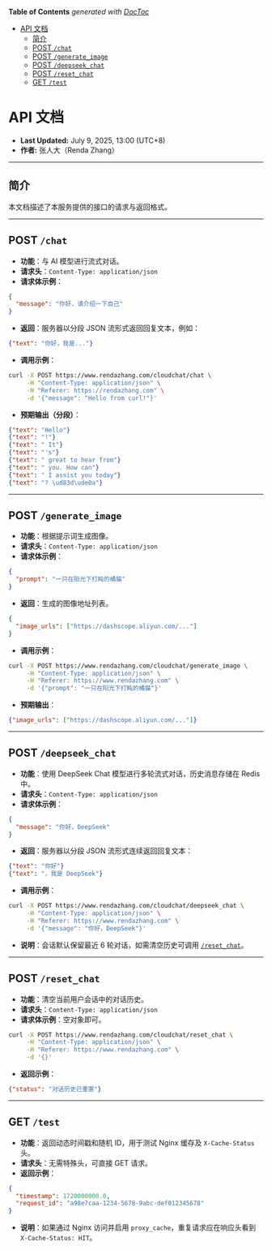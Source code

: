 <!-- START doctoc generated TOC please keep comment here to allow auto update -->
<!-- DON'T EDIT THIS SECTION, INSTEAD RE-RUN doctoc TO UPDATE -->
**Table of Contents**  *generated with [DocToc](https://github.com/thlorenz/doctoc)*

- [API 文档](#api-%E6%96%87%E6%A1%A3)
  - [简介](#%E7%AE%80%E4%BB%8B)
  - [POST `/chat`](#post-chat)
  - [POST `/generate_image`](#post-generate_image)
  - [POST `/deepseek_chat`](#post-deepseek_chat)
  - [POST `/reset_chat`](#post-reset_chat)
  - [GET `/test`](#get-test)

<!-- END doctoc generated TOC please keep comment here to allow auto update -->

# API 文档

* **Last Updated:** July 9, 2025, 13:00 (UTC+8)
* **作者:** 张人大（Renda Zhang）

---

## 简介

本文档描述了本服务提供的接口的请求与返回格式。

---

## POST `/chat`

- **功能**：与 AI 模型进行流式对话。
- **请求头**：`Content-Type: application/json`
- **请求体示例**：

```json
{
  "message": "你好，请介绍一下自己"
}
```

- **返回**：服务器以分段 JSON 流形式返回回复文本，例如：

```json
{"text": "你好，我是..."}
```

- **调用示例**：

```bash
curl -X POST https://www.rendazhang.com/cloudchat/chat \
     -H "Content-Type: application/json" \
     -H "Referer: https://rendazhang.com" \
     -d '{"message": "Hello from curl!"}'
```

- **预期输出（分段）**：

```json
{"text": "Hello"}
{"text": "!"}
{"text": " It"}
{"text": "'s"}
{"text": " great to hear from"}
{"text": " you. How can"}
{"text": " I assist you today"}
{"text": "? \ud83d\ude0a"}
```

---

## POST `/generate_image`

- **功能**：根据提示词生成图像。
- **请求头**：`Content-Type: application/json`
- **请求体示例**：

```json
{
  "prompt": "一只在阳光下打盹的橘猫"
}
```

- **返回**：生成的图像地址列表。

```json
{
  "image_urls": ["https://dashscope.aliyun.com/..."]
}
```

- **调用示例**：

```bash
curl -X POST https://www.rendazhang.com/cloudchat/generate_image \
     -H "Content-Type: application/json" \
     -H "Referer: https://www.rendazhang.com" \
     -d '{"prompt": "一只在阳光下打盹的橘猫"}'
```

- **预期输出**：

```json
{"image_urls": ["https://dashscope.aliyun.com/..."]}
```

---

## POST `/deepseek_chat`

- **功能**：使用 DeepSeek Chat 模型进行多轮流式对话，历史消息存储在 Redis 中。
- **请求头**：`Content-Type: application/json`
- **请求体示例**：

```json
{
  "message": "你好，DeepSeek"
}
```

- **返回**：服务器以分段 JSON 流形式连续返回回复文本：

```json
{"text": "你好"}
{"text": "，我是 DeepSeek"}
```

- **调用示例**：

```bash
curl -X POST https://www.rendazhang.com/cloudchat/deepseek_chat \
     -H "Content-Type: application/json" \
     -H "Referer: https://www.rendazhang.com" \
     -d '{"message": "你好，DeepSeek"}'
```

- **说明**：会话默认保留最近 6 轮对话，如需清空历史可调用 [`/reset_chat`](#post-reset_chat)。

---

## POST `/reset_chat`

- **功能**：清空当前用户会话中的对话历史。
- **请求头**：`Content-Type: application/json`
- **请求体示例**：空对象即可。

```bash
curl -X POST https://www.rendazhang.com/cloudchat/reset_chat \
     -H "Content-Type: application/json" \
     -H "Referer: https://www.rendazhang.com" \
     -d '{}'
```

- **返回示例**：

```json
{"status": "对话历史已重置"}
```

---

## GET `/test`

- **功能**：返回动态时间戳和随机 ID，用于测试 Nginx 缓存及 `X-Cache-Status` 头。
- **请求头**：无需特殊头，可直接 GET 请求。
- **返回示例**：

```json
{
  "timestamp": 1720000000.0,
  "request_id": "a98e7caa-1234-5678-9abc-def012345678"
}
```

- **说明**：如果通过 Nginx 访问并启用 `proxy_cache`，重复请求应在响应头看到 `X-Cache-Status: HIT`。
